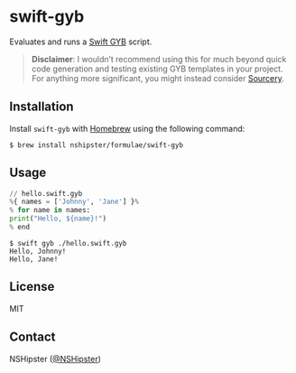 # swift-gyb

Evaluates and runs a [Swift GYB](https://nshipster.com/swift-gyb/) script.

> **Disclaimer**:
> I wouldn’t recommend using this for much beyond quick code generation
> and testing existing GYB templates in your project.
> For anything more significant, you might instead consider
> [Sourcery](https://github.com/krzysztofzablocki/Sourcery).

## Installation

Install `swift-gyb` with [Homebrew](https://brew.sh)
using the following command:

```terminal
$ brew install nshipster/formulae/swift-gyb
```

## Usage

```python
// hello.swift.gyb
%{ names = ['Johnny', 'Jane'] }%
% for name in names:
print("Hello, ${name}!")
% end
```

```terminal
$ swift gyb ./hello.swift.gyb
Hello, Johnny!
Hello, Jane!
```

## License

MIT

## Contact

NSHipster ([@NSHipster](https://twitter.com/NSHipster))
